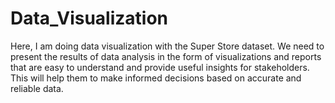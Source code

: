 # Data_Visualization
Here, I am doing data visualization with the Super Store dataset.
We need to present the results of data analysis in the form of visualizations and reports that are easy to understand and provide useful insights for stakeholders. This will help them to make informed decisions based on accurate and reliable data.
